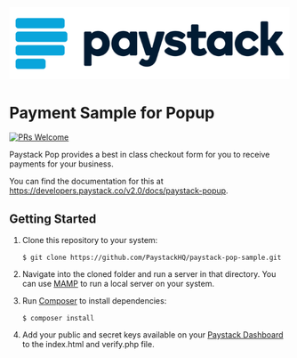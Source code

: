 <p align="center"><a href="https://paystack.com/"><img src="https://raw.githubusercontent.com/PaystackHQ/wordpress-payment-forms-for-paystack/master/icon.png" alt="Payment Forms for Paystack"></a></p>

# Payment Sample for Popup 

[![PRs Welcome](https://img.shields.io/badge/PRs-welcome-brightgreen.svg?style=flat-square)](http://makeapullrequest.com)

Paystack Pop provides a best in class checkout form for you to receive payments for your business.

You can find the documentation for this at https://developers.paystack.co/v2.0/docs/paystack-popup.

## Getting Started

1. Clone this repository to your system:

   ```
   $ git clone https://github.com/PaystackHQ/paystack-pop-sample.git
   ```

2. Navigate into the cloned folder and run a server in that directory. You can use [MAMP](https://www.mamp.info/en/downloads/) to run a local server on your system.

3. Run [Composer](https://getcomposer.org/download/) to install dependencies:

   ```
   $ composer install
   ```

4. Add your public and secret keys available on your [Paystack Dashboard](https://dashboard.paystack.com/#/settings/developer) to the index.html and verify.php file.